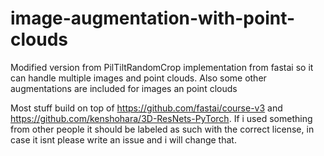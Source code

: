 # image-augmentation-with-point-clouds
Modified version from PilTiltRandomCrop implementation from fastai so it can handle multiple images and point clouds. Also some other augmentations are included for images an point clouds


Most stuff build on top of https://github.com/fastai/course-v3 and https://github.com/kenshohara/3D-ResNets-PyTorch.
If i used something from other people it should be labeled as such with the correct license, in case it isnt please write an issue and i will change that.
